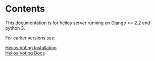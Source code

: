 # Contents

This documentation is for helios server running on Django >= 2.2 and python 3.  

For earlier versions see:

[Helios Voting Installation](https://github.com/benadida/helios-server/blob/master/INSTALL.md)    
[Helios Voting Docs](https://documentation.heliosvoting.org)
